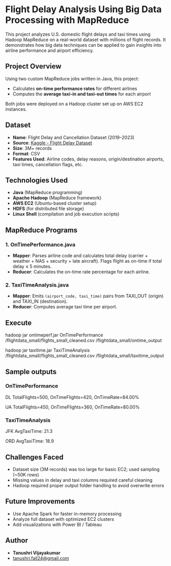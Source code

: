 # Flight Delay Analysis Using Big Data Processing with MapReduce

This project analyzes U.S. domestic flight delays and taxi times using Hadoop MapReduce on a real-world dataset with millions of flight records. It demonstrates how big data techniques can be applied to gain insights into airline performance and airport efficiency.


## Project Overview

Using two custom MapReduce jobs written in Java, this project:
- Calculates **on-time performance rates** for different airlines
- Computes the **average taxi-in and taxi-out times** for each airport

Both jobs were deployed on a Hadoop cluster set up on AWS EC2 instances.


## Dataset

- **Name**: Flight Delay and Cancellation Dataset (2019–2023)  
- **Source**: [Kaggle - Flight Delay Dataset](https://www.kaggle.com/datasets/patrickzel/flight-delay-and-cancellation-dataset-2019-2023)  
- **Size**: 3M+ records  
- **Format**: CSV  
- **Features Used**: Airline codes, delay reasons, origin/destination airports, taxi times, cancellation flags, etc.


## Technologies Used

- **Java** (MapReduce programming)
- **Apache Hadoop** (MapReduce framework)
- **AWS EC2** (Ubuntu-based cluster setup)
- **HDFS** (for distributed file storage)
- **Linux Shell** (compilation and job execution scripts)


## MapReduce Programs

### 1️. OnTimePerformance.java

- **Mapper**: Parses airline code and calculates total delay (carrier + weather + NAS + security + late aircraft). Flags flight as on-time if total delay ≤ 5 minutes.
- **Reducer**: Calculates the on-time rate percentage for each airline.


### 2️. TaxiTimeAnalysis.java

- **Mapper**: Emits `(airport_code, taxi_time)` pairs from TAXI_OUT (origin) and TAXI_IN (destination).
- **Reducer**: Computes average taxi time per airport.


## Execute

hadoop jar ontimeperf.jar OnTimePerformance /flightdata_small/flights_small_cleaned.csv /flightdata_small/ontime_output

hadoop jar taxitime.jar TaxiTimeAnalysis /flightdata_small/flights_small_cleaned.csv /flightdata_small/taxitime_output

## Sample outputs

### OnTimePerformance

DL  TotalFlights=500, OnTimeFlights=420, OnTimeRate=84.00%

UA  TotalFlights=450, OnTimeFlights=360, OnTimeRate=80.00%

### TaxiTimeAnalysis

JFK  AvgTaxiTime: 21.3

ORD  AvgTaxiTime: 18.9

## Challenges Faced

- Dataset size (3M records) was too large for basic EC2; used sampling (~50K rows)
- Missing values in delay and taxi columns required careful cleaning
- Hadoop required proper output folder handling to avoid overwrite errors


## Future Improvements

- Use Apache Spark for faster in-memory processing
- Analyze full dataset with optimized EC2 clusters
- Add visualizations with Power BI / Tableau


## Author

- **Tanushri Vijayakumar**
- tanushri.fall24@gmail.com
